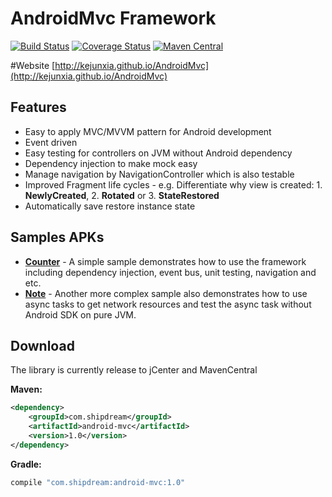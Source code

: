 # AndroidMvc Framework
[![Build Status](https://travis-ci.org/kejunxia/AndroidMvc.svg)](https://travis-ci.org/kejunxia/AndroidMvc)
[![Coverage Status](https://coveralls.io/repos/kejunxia/AndroidMvc/badge.svg)](https://coveralls.io/r/kejunxia/AndroidMvc)
[![Maven Central](https://maven-badges.herokuapp.com/maven-central/com.shipdream/android-mvc/badge.svg)](https://maven-badges.herokuapp.com/maven-central/com.shipdream/android-mvc)

#Website
[http://kejunxia.github.io/AndroidMvc](http://kejunxia.github.io/AndroidMvc)

## Features
  - Easy to apply MVC/MVVM pattern for Android development
  - Event driven
  - Easy testing for controllers on JVM without Android dependency
  - Dependency injection to make mock easy
  - Manage navigation by NavigationController which is also testable
  - Improved Fragment life cycles - e.g. Differentiate why view is created: 1. __NewlyCreated__, 2. __Rotated__ or 3. __StateRestored__
  - Automatically save restore instance state

## Samples APKs
 - **[Counter](https://drive.google.com/open?id=0BwcZml9gnwoZRS1pYURMMVRzdHM&authuser=0)** - A simple sample demonstrates how to use the framework including dependency injection, event bus, unit testing, navigation and etc.
 - **[Note](https://drive.google.com/open?id=0BwcZml9gnwoZOHcxZFI3Z0ZGUUk&authuser=0)** - Another more complex sample also demonstrates how to use async tasks to get network resources and test the async task without Android SDK on pure JVM.

## Download
The library is currently release to jCenter and MavenCentral

**Maven:**
```xml
<dependency>
    <groupId>com.shipdream</groupId>
    <artifactId>android-mvc</artifactId>
    <version>1.0</version>
</dependency>
```

**Gradle:**
```groovy
compile "com.shipdream:android-mvc:1.0"
```
